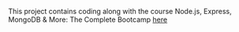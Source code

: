 This project contains coding along with the course Node.js, Express, MongoDB & More: The Complete Bootcamp [here][udemy_course]

[udemy_course]: "https://www.udemy.com/course/nodejs-express-mongodb-bootcamp/"
